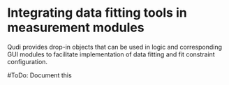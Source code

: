 # Integrating data fitting tools in measurement modules
Qudi provides drop-in objects that can be used in logic and corresponding GUI modules to facilitate 
implementation of data fitting and fit constraint configuration.

#ToDo: Document this

